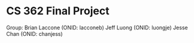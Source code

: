 # CS 362 Final Project

Group:
Brian Laccone (ONID: lacconeb)
Jeff Luong (ONID: luongje)
Jesse Chan (ONID: chanjess)
